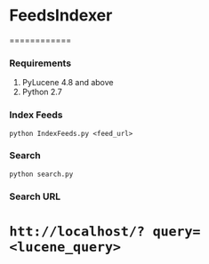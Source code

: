 # FeedsIndexer
============
### Requirements
1. PyLucene 4.8 and above
1. Python 2.7

### Index Feeds
`python IndexFeeds.py <feed_url>`

### Search
`python search.py`

### Search URL
`htt://localhost/? query=<lucene_query>`
============
